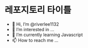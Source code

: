 # 레포지토리 타이틀
- 👋 Hi, I’m @riverlee1132
- 👀 I’m interested in ...
- 🌱 I’m currently learning Javascript
- 📫 How to reach me ...
